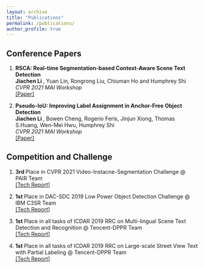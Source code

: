 ```yaml
---
layout: archive
title: "Publications"
permalink: /publications/
author_profile: true
---
```


## Conference Papers
1. <b>RSCA: Real-time Segmentation-based Context-Aware Scene Text Detection</b> <br>
   <b> Jiachen Li </b>, Yuan Lin, Rongrong Liu, Chiuman Ho and Humphrey Shi
   <br> <i> CVPR 2021 MAI Workshop </i> 
   <br> [[Paper]](https://arxiv.org/abs/2105.12789)

2. <b>Pseudo-IoU: Improving Label Assignment in Anchor-Free Object Detection</b> <br>
   <b> Jiachen Li </b>, Bowen Cheng,  Rogerio Feris, Jinjun Xiong, Thomas S.Huang, Wen-Mei Hwu, Humphrey Shi
   <br> <i> CVPR 2021 MAI Workshop </i> 
   <br> [[Paper]](https://arxiv.org/abs/2104.14082)
   
## Competition and Challenge
1. <b>3rd </b> Place in CVPR 2021 Video-Instacne-Segmentation Challenge @ PAIR Team
   <br> [[Tech Report]]()
   
2. <b>1st </b> Place in DAC-SDC 2019 Low Power Object Detection Challenge @ IBM C3SR Team
   <br> [[Tech Report]](https://arxiv.org/abs/1906.10327)
   
3. <b> 1st </b> Place in all tasks of ICDAR 2019 RRC on Multi-lingual Scene Text Detection and Recognition @ Tencent-DPPR Team
   <br> [[Tech Report]]()
  
4. <b> 1st </b> Place in all tasks of ICDAR 2019 RRC on Large-scale Street View Text with Partial Labeling @ Tencent-DPPR Team
   <br> [[Tech Report]](https://mp.weixin.qq.com/s/qcp7-QSB0CSZQj9jDDUKMw)
